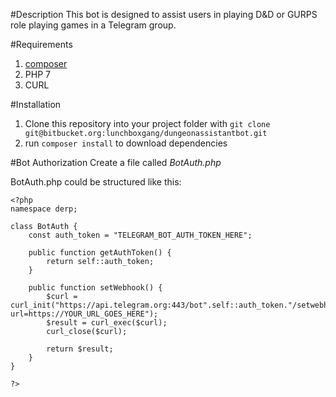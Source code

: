 #Description
This bot is designed to assist users in playing D&D or GURPS role playing games in a Telegram group.

#Requirements
1. [composer](https://getcomposer.org/)
2. PHP 7
3. CURL

#Installation
1. Clone this repository into your project folder with `git clone git@bitbucket.org:lunchboxgang/dungeonassistantbot.git`
2. run `composer install` to download dependencies

#Bot Authorization
Create a file called _BotAuth.php_

BotAuth.php could be structured like this:
```
<?php
namespace derp;

class BotAuth {
	const auth_token = "TELEGRAM_BOT_AUTH_TOKEN_HERE";

	public function getAuthToken() {
		return self::auth_token;
	}

	public function setWebhook() {
		$curl = curl_init("https://api.telegram.org:443/bot".self::auth_token."/setwebhook?url=https://YOUR_URL_GOES_HERE");
		$result = curl_exec($curl);
		curl_close($curl);
		
		return $result;
	}
}

?>
```